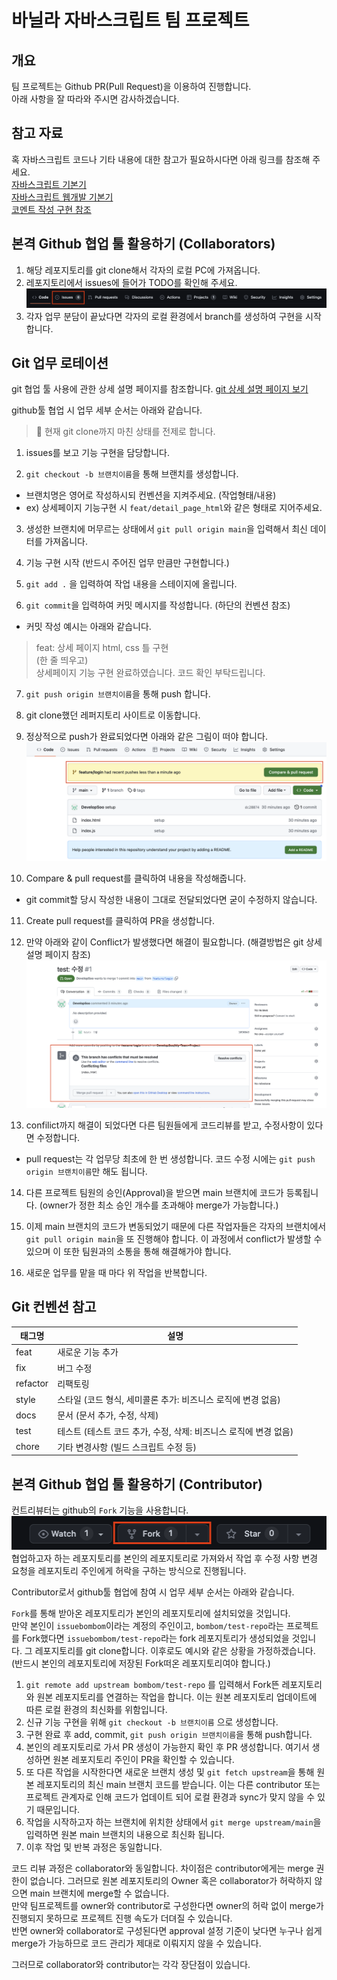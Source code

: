# 바닐라 자바스크립트 팀 프로젝트

## 개요
팀 프로젝트는 Github PR(Pull Request)을 이용하여 진행합니다.  
아래 사항을 잘 따라와 주시면 감사하겠습니다.  

## 참고 자료
혹 자바스크립트 코드나 기타 내용에 대한 참고가 필요하시다면 아래 링크를 참조해 주세요.  
[자바스크립트 기본기](https://github.com/issuebombom/nodejs_study_alone/blob/main/study_alone_basic.md)  
[자바스크립트 웹개발 기본기](https://github.com/issuebombom/nodejs_study_alone/blob/main/study_alone_web.md)  
[코멘트 작성 구현 참조](https://github.com/issuebombom/basic_website_project_02)

## 본격 Github 협업 툴 활용하기 (Collaborators)
1. 해당 레포지토리를 git clone해서 각자의 로컬 PC에 가져옵니다.
2. 레포지토리에서 issues에 들어가 TODO를 확인해 주세요.
![issues-exam](./img/issue_exam.png)
3. 각자 업무 분담이 끝났다면 각자의 로컬 환경에서 branch를 생성하여 구현을 시작합니다.

## Git 업무 로테이션
git 협업 툴 사용에 관한 상세 설명 페이지를 참조합니다. [git 상세 설명 페이지 보기](https://teamsparta.notion.site/Github-3f4ee9e7ab2741368648f90acec31835)  

github툴 협업 시 업무 세부 순서는 아래와 같습니다.

> 📌 현재 git clone까지 마친 상태를 전제로 합니다.  
1. issues를 보고 기능 구현을 담당합니다.

2. `git checkout -b 브랜치이름`을 통해 브랜치를 생성합니다.
  - 브랜치명은 영어로 작성하시되 컨벤션을 지켜주세요. (작업형태/내용)
  - ex) 상세페이지 기능구현 시 `feat/detail_page_html`와 같은 형태로 지어주세요.

3. 생성한 브랜치에 머무르는 상태에서 `git pull origin main`을 입력해서 최신 데이터를 가져옵니다.

4. 기능 구현 시작 (반드시 주어진 업무 만큼만 구현합니다.)

5. `git add .` 을 입력하여 작업 내용을 스테이지에 올립니다.  

6. `git commit`을 입력하여 커밋 메시지를 작성합니다. (하단의 컨벤션 참조)
  - 커밋 작성 예시는 아래와 같습니다.  
  > feat: 상세 페이지 html, css 틀 구현  
  > (한 줄 띄우고)  
  > 상세페이지 기능 구현 완료하였습니다. 코드 확인 부탁드립니다.

7. `git push origin 브랜치이름`을 통해 push 합니다.

8. git clone했던 레퍼지토리 사이트로 이동합니다.

9. 정상적으로 push가 완료되었다면 아래와 같은 그림이 떠야 합니다.  
![pull-request-exam](./img/pull_request_exam.png)  

10. Compare & pull request를 클릭하여 내용을 작성해줍니다.
  - git commit할 당시 작성한 내용이 그대로 전달되었다면 굳이 수정하지 않습니다.

11. Create pull request를 클릭하여 PR을 생성합니다.

12. 만약 아래와 같이 Conflict가 발생했다면 해결이 필요합니다. (해결방법은 git 상세설명 페이지 참조)  
![conflicts-exam](./img/conflicts_exam.png)

13. confilict까지 해결이 되었다면 다른 팀원들에게 코드리뷰를 받고, 수정사항이 있다면 수정합니다.  
- pull request는 각 업무당 최초에 한 번 생성합니다. 코드 수정 시에는 `git push origin 브랜치이름`만 해도 됩니다.

14. 다른 프로젝트 팀원의 승인(Approval)을 받으면 main 브랜치에 코드가 등록됩니다. (owner가 정한 최소 승인 개수를 초과해야 merge가 가능합니다.)

15. 이제 main 브랜치의 코드가 변동되었기 때문에 다른 작업자들은 각자의 브랜치에서 `git pull origin main`을 또 진행해야 합니다. 이 과정에서 conflict가 발생할 수 있으며 이 또한 팀원과의 소통을 통해 해결해가야 합니다.

16. 새로운 업무를 맡을 때 마다 위 작업을 반복합니다.


## Git 컨벤션 참고
|태그명|설명|  
|---|---|  
|feat|새로운 기능 추가|  
|fix|버그 수정|  
|refactor|리팩토링|  
|style|스타일 (코드 형식, 세미콜론 추가: 비즈니스 로직에 변경 없음)|  
|docs|문서 (문서 추가, 수정, 삭제)|  
|test|테스트 (테스트 코드 추가, 수정, 삭제: 비즈니스 로직에 변경 없음)|  
|chore|기타 변경사항 (빌드 스크립트 수정 등)|


## 본격 Github 협업 툴 활용하기 (Contributor)
컨트리뷰터는 github의 `Fork` 기능을 사용합니다.  
![fork-exam](./img/fork_exam.png)  
협업하고자 하는 레포지토리를 본인의 레포지토리로 가져와서 작업 후 수정 사항 변경 요청을 레포지토리 주인에게 허락을 구하는 방식으로 진행됩니다.

Contributor로서 github툴 협업에 참여 시 업무 세부 순서는 아래와 같습니다.

`Fork`를 통해 받아온 레포지토리가 본인의 레포지토리에 설치되었을 것입니다.  
만약 본인이 `issuebombom`이라는 계정의 주인이고, `bombom/test-repo`라는 프로젝트를 Fork했다면 `issuebombom/test-repo`라는 fork 레포지토리가 생성되었을 것입니다. 그 레포지토리를 git clone합니다. 이후로도 예시와 같은 상황을 가정하겠습니다. (반드시 본인의 레포지토리에 저장된 Fork떠온 레포지토리여야 합니다.)

1. `git remote add upstream bombom/test-repo` 를 입력해서 Fork뜬 레포지토리와 원본 레포지토리를 연결하는 작업을 합니다. 이는 원본 레포지토리 업데이트에 따른 로컬 환경의 최신화를 위함입니다.
2. 신규 기능 구현을 위해 `git checkout -b 브랜치이름` 으로 생성합니다.
3. 구현 완료 후 add, commit, `git push origin 브랜치이름`을 통해 push합니다.
4. 본인의 레포지토리로 가서 PR 생성이 가능한지 확인 후 PR 생성합니다. 여기서 생성하면 원본 레포지토리 주인이 PR을 확인할 수 있습니다.
5. 또 다른 작업을 시작한다면 새로운 브랜치 생성 및 `git fetch upstream`을 통해 원본 레포지토리의 최신 main 브랜치 코드를 받습니다. 이는 다른 contributor 또는 프로젝트 관계자로 인해 코드가 업데이트 되어 로컬 환경과 sync가 맞지 않을 수 있기 때문입니다.
6. 작업을 시작하고자 하는 브랜치에 위치한 상태에서 `git merge upstream/main`을 입력하면 원본 main 브랜치의 내용으로 최신화 됩니다.
7. 이후 작업 및 반복 과정은 동일합니다.

코드 리뷰 과정은 collaborator와 동일합니다. 차이점은 contributor에게는 merge 권한이 없습니다. 그러므로 원본 레포지토리의 Owner 혹은 collaborator가 허락하지 않으면 main 브랜치에 merge할 수 없습니다.  
만약 팀프로젝트를 owner와 contributor로 구성한다면 owner의 허락 없이 merge가 진행되지 못하므로 프로젝트 진행 속도가 더뎌질 수 있습니다.  
반면 owner와 collaborator로 구성된다면 approval 설정 기준이 낮다면 누구나 쉽게 merge가 가능하므로 코드 관리가 제대로 이뤄지지 않을 수 있습니다.  

그러므로 collaborator와 contributor는 각각 장단점이 있습니다.